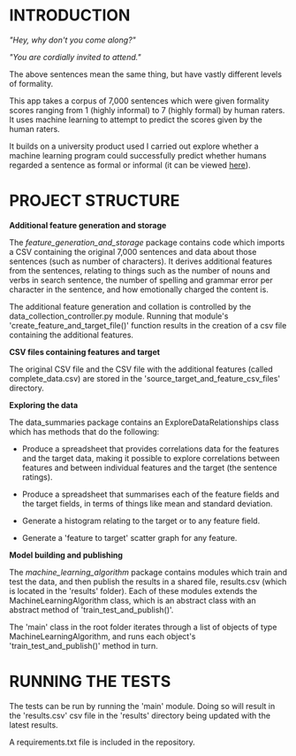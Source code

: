 INTRODUCTION
============

_"Hey, why don't you come along?"_

_"You are cordially invited to attend."_

The above sentences mean the same thing, but have vastly different levels of formality. 

This app takes a corpus of 7,000 sentences which were given formality scores ranging from 1 (highly informal) to 7 
(highly formal) by human raters. It uses machine learning to attempt to predict the scores given by the human raters.

It builds on a university product used I carried out explore whether a machine learning program could successfully 
predict whether humans regarded a sentence as formal or informal (it can be viewed [here](https://github.com/JeffW12345/formality-classification-using-machine-learning )).

PROJECT STRUCTURE
=================

**Additional feature generation and storage**

The _feature_generation_and_storage_ package contains code which imports a CSV containing the original 7,000 sentences 
and data about those sentences (such as number of characters). It derives additional features from the sentences, 
relating to things such as the number of nouns and verbs in search sentence, the number of spelling and grammar error per 
character in the sentence, and how emotionally charged the content is. 

The additional feature generation and collation is controlled by the data_collection_controller.py module. Running that
module's 'create_feature_and_target_file()' function results in the creation of a csv file containing the additional 
features. 

**CSV files containing features and target**

The original CSV file and the CSV file with the additional features (called complete_data.csv) are stored in the 
'source_target_and_feature_csv_files' directory.

**Exploring the data**

The data_summaries package contains an ExploreDataRelationships class which has methods that do the following:

- Produce a spreadsheet that provides correlations data for the features and the target data, making it possible to 
explore correlations between features and between individual features and the target (the sentence ratings).

- Produce a spreadsheet that summarises each of the feature fields and the target fields, in terms of things like mean 
and standard deviation. 

- Generate a histogram relating to the target or to any feature field. 

- Generate a 'feature to target' scatter graph for any feature.

**Model building and publishing**

The _machine_learning_algorithm_ package contains modules which train and test the data, and then publish the results in 
a shared file, results.csv (which is located in the 'results' folder). Each of these modules extends the 
MachineLearningAlgorithm class, which is an abstract class with an abstract method of 'train_test_and_publish()'. 

The 'main' class in the root folder iterates through a list of objects of type MachineLearningAlgorithm, and runs each
object's 'train_test_and_publish()' method in turn. 

RUNNING THE TESTS
=================

The tests can be run by running the 'main' module. Doing so will result in the 'results.csv' csv file in the 'results' 
directory being updated with the latest results.

A requirements.txt file is included in the repository. 